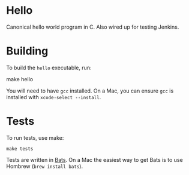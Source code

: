 # Hello

Canonical hello world program in C. Also wired up for testing Jenkins.

# Building

To build the `hello` executable, run:

   make hello

You will need to have `gcc` installed. On a Mac, you can ensure `gcc` is installed with `xcode-select --install`.


# Tests

To run tests, use make:

    make tests

Tests are written in [Bats](https://github.com/sstephenson/bats). On a Mac the easiest way to get Bats is to use Hombrew (`brew install bats`).
